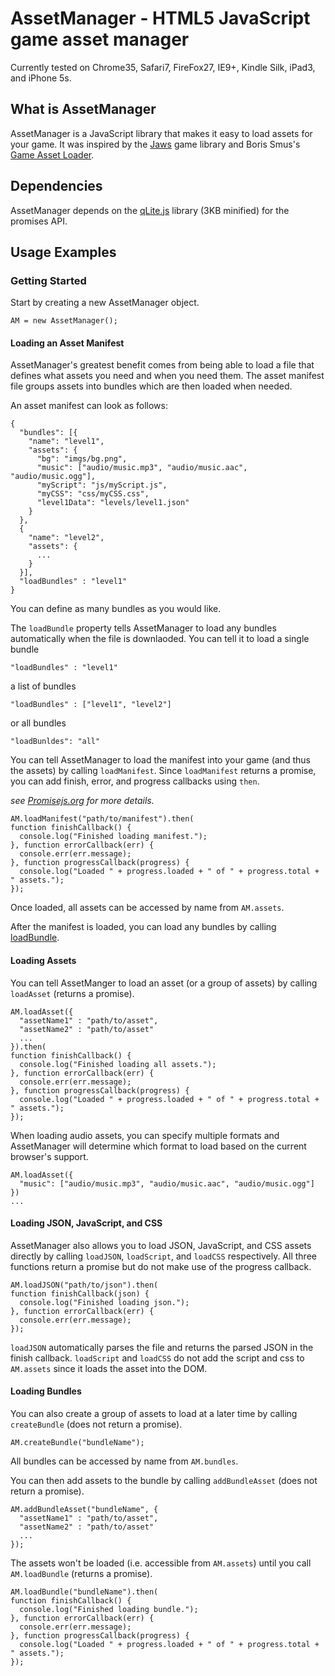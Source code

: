 AssetManager - HTML5 JavaScript game asset manager
============

Currently tested on Chrome35, Safari7, FireFox27, IE9+, Kindle Silk, iPad3, and iPhone 5s.

## What is AssetManager

AssetManager is a JavaScript library that makes it easy to load assets for your game. It was inspired by the [Jaws](https://github.com/ippa/jaws) game library and Boris Smus's [Game Asset Loader](https://github.com/borismus/game-asset-loader).

## Dependencies

AssetManager depends on the [qLite.js](https://github.com/straker/qLite) library (3KB minified) for the promises API.

## Usage Examples

### Getting Started

Start by creating a new AssetManager object.

    AM = new AssetManager();

#### Loading an Asset Manifest

AssetManager's greatest benefit comes from being able to load a file that defines what assets you need and when you need them. The asset manifest file groups assets into bundles which are then loaded when needed.

An asset manifest can look as follows:

    {
      "bundles": [{
        "name": "level1",
        "assets": {
          "bg": "imgs/bg.png",
          "music": ["audio/music.mp3", "audio/music.aac", "audio/music.ogg"],
          "myScript": "js/myScript.js",
          "myCSS": "css/myCSS.css",
          "level1Data": "levels/level1.json"
        }
      },
      {
        "name": "level2",
        "assets": {
          ...
        }
      }],
      "loadBundles" : "level1"
    }

You can define as many bundles as you would like.

The `loadBundle` property tells AssetManager to load any bundles automatically when the file is downlaoded. You can tell it to load a single bundle

    "loadBundles" : "level1"

a list of bundles

    "loadBundles" : ["level1", "level2"]

or all bundles

    "loadBunldes": "all"

You can tell AssetManager to load the manifest into your game (and thus the assets) by calling `loadManifest`. Since `loadManifest` returns a promise, you can add finish, error, and progress callbacks using `then`.

*see [Promisejs.org](https://www.promisejs.org/) for more details.*

    AM.loadManifest("path/to/manifest").then(
    function finishCallback() {
      console.log("Finished loading manifest.");
    }, function errorCallback(err) {
      console.err(err.message);
    }, function progressCallback(progress) {
      console.log("Loaded " + progress.loaded + " of " + progress.total + " assets.");
    });

Once loaded, all assets can be accessed by name from `AM.assets`.

After the manifest is loaded, you can load any bundles by calling [loadBundle](#loading-bundles).

#### Loading Assets

You can tell AssetManger to load an asset (or a group of assets) by calling `loadAsset` (returns a promise).

    AM.loadAsset({
      "assetName1" : "path/to/asset",
      "assetName2" : "path/to/asset"
      ...
    }).then(
    function finishCallback() {
      console.log("Finished loading all assets.");
    }, function errorCallback(err) {
      console.err(err.message);
    }, function progressCallback(progress) {
      console.log("Loaded " + progress.loaded + " of " + progress.total + " assets.");
    });

When loading audio assets, you can specify multiple formats and AssetManager will determine which format to load based on the current browser's support.

    AM.loadAsset({
      "music": ["audio/music.mp3", "audio/music.aac", "audio/music.ogg"]
    })
    ...

#### Loading JSON, JavaScript, and CSS

AssetManager also allows you to load JSON, JavaScript, and CSS assets directly by calling `loadJSON`, `loadScript`, and `loadCSS` respectively. All three functions return a promise but do not make use of the progress callback.

    AM.loadJSON("path/to/json").then(
    function finishCallback(json) {
      console.log("Finished loading json.");
    }, function errorCallback(err) {
      console.err(err.message);
    });

`loadJSON` automatically parses the file and returns the parsed JSON in the finish callback. `loadScript` and `loadCSS` do not add the script and css to `AM.assets` since it loads the asset into the DOM.

#### Loading Bundles

You can also create a group of assets to load at a later time by calling `createBundle` (does not return a promise).

    AM.createBundle("bundleName");

All bundles can be accessed by name from `AM.bundles`.

You can then add assets to the bundle by calling `addBundleAsset` (does not return a promise).

    AM.addBundleAsset("bundleName", {
      "assetName1" : "path/to/asset",
      "assetName2" : "path/to/asset"
      ...
    });

The assets won't be loaded (i.e. accessible from `AM.assets`) until you call `AM.loadBundle` (returns a promise).

    AM.loadBundle("bundleName").then(
    function finishCallback() {
      console.log("Finished loading bundle.");
    }, function errorCallback(err) {
      console.err(err.message);
    }, function progressCallback(progress) {
      console.log("Loaded " + progress.loaded + " of " + progress.total + " assets.");
    });
